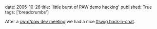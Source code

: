 date: 2005-10-26
title: 'little burst of PAW demo hacking'
published: True
tags: ['breadcrumbs']

After a <a href="http://www.w3.org/2000/10/swap/doc/plans.html">cwm/paw dev meeting</a> we had a nice <a href="http://chatlogs.planetrdf.com/swig/2005-10-26.html#T20-00-19">#swig hack-n-chat</a>.